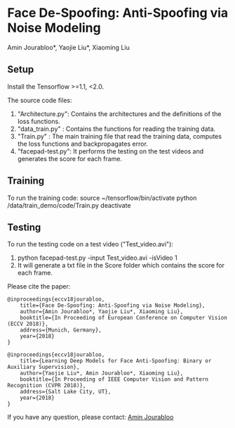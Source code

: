 # Face De-Spoofing: Anti-Spoofing via Noise Modeling
Amin Jourabloo*, Yaojie Liu*, Xiaoming Liu

## Setup
Install the Tensorflow >=1.1, <2.0.

The source code files:
   1. "Architecture.py": Contains the architectures and the definitions of the loss functions.
   2. "data_train.py"  : Contains the functions for reading the training data.
   3. "Train.py"       : The main training file that read the training data, computes the loss functions and backpropagates error.
   4. "facepad-test.py": It performs the testing on the test videos and generates the score for each frame.

## Training
To run the training code:
source ~/tensorflow/bin/activate
python /data/train_demo/code/Train.py
deactivate

## Testing
To run the testing code on a test video ("Test_video.avi"):
1. python facepad-test.py -input Test_video.avi -isVideo 1
2. It will generate a txt file in the Score folder which contains the score for each frame.


Please cite the paper:

    @inproceedings{eccv18jourabloo,
        title={Face De-Spoofing: Anti-Spoofing via Noise Modeling},
        author={Amin Jourabloo*, Yaojie Liu*, Xiaoming Liu},
        booktitle={In Proceeding of European Conference on Computer Vision (ECCV 2018)},
        address={Munich, Germany},
        year={2018}
    }
    
    @inproceedings{eccv18jourabloo,
        title={Learning Deep Models for Face Anti-Spoofing: Binary or Auxiliary Supervision},
        author={Yaojie Liu*, Amin Jourabloo*, Xiaoming Liu},
        booktitle={In Proceeding of IEEE Computer Vision and Pattern Recognition (CVPR 2018)},
        address={Salt Lake City, UT},
        year={2018}
    }

If you have any question, please contact: [Amin Jourabloo](amin.jourabloo@gmail.com) 
   
